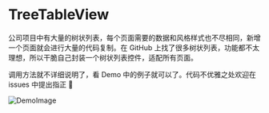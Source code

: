 # TreeTableView


公司项目中有大量的树状列表，每个页面需要的数据和风格样式也不尽相同，新增一个页面就会进行大量的代码复制。在 GitHub 上找了很多树状列表，功能都不太理想，所以干脆自己封装一个树状列表控件，适配所有页面。

调用方法就不详细说明了，看 Demo 中的例子就可以了。代码不优雅之处欢迎在 issues 中提出指正 🤝



![DemoImage](https://github.com/mayan29/TreeTableView/blob/master/DemoImage.gif)
